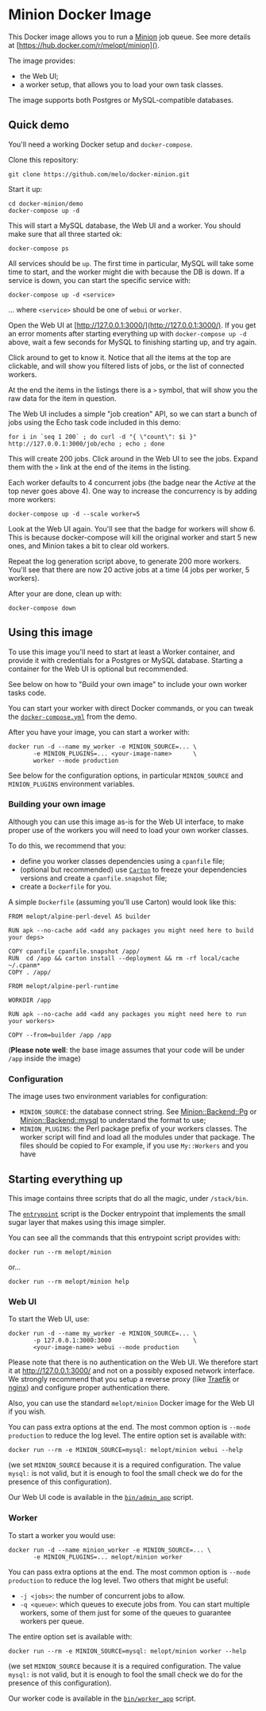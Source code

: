 # Minion Docker Image

This Docker image allows you to run a [Minion](https://metacpan.org/pod/Minion) job queue. See more details at [https://hub.docker.com/r/melopt/minion]().

The image provides:

* the Web UI;
* a worker setup, that allows you to load your own task classes.

The image supports both Postgres or MySQL-compatible databases.


## Quick demo

You'll need a working Docker setup and `docker-compose`.

Clone this repository:

    git clone https://github.com/melo/docker-minion.git

Start it up:

    cd docker-minion/demo
    docker-compose up -d

This will start a MySQL database, the Web UI and a worker. You should make sure that all three started ok:

    docker-compose ps

All services should be `up`. The first time in particular, MySQL will take some time to start, and the worker might die with because the DB is down. If a service is down, you can start the specific service with:

    docker-compose up -d <service>

... where `<service>` should be one of `webui` or `worker`.

Open the Web UI at [http://127.0.0.1:3000/](http://127.0.0.1:3000/). If you get an error moments after starting everything up with `docker-compose up -d` above, wait a few seconds for MySQL to finishing starting up, and try again.

Click around to get to know it. Notice that all the items at the top are clickable, and will show you filtered lists of jobs, or the list of connected workers.

At the end the items in the listings there is a `>` symbol, that will show you the raw data for the item in question.

The Web UI includes a simple "job creation" API, so we can start a bunch of jobs using the Echo task code included in this demo:

    for i in `seq 1 200` ; do curl -d "{ \"count\": $i }" http://127.0.0.1:3000/job/echo ; echo ; done

This will create 200 jobs. Click around in the Web UI to see the jobs. Expand them with the `>` link at the end of the items in the listing.

Each worker defaults to 4 concurrent jobs (the badge near the _Active_ at the top never goes above 4). One way to increase the concurrency is by adding more workers:

    docker-compose up -d --scale worker=5

Look at the Web UI again. You'll see that the badge for workers will show 6. This is because docker-compose will kill the original worker and start 5 new ones, and Minion takes a bit to clear old workers.

Repeat the log generation script above, to generate 200 more workers. You'll see that there are now 20 active jobs at a time (4 jobs per worker, 5 workers).

After your are done, clean up with:

    docker-compose down


## Using this image

To use this image you'll need to start at least a Worker container, and provide it with credentials for a Postgres or MySQL database. Starting a container for the Web UI is optional but recommended.

See below on how to "Build your own image" to include your own worker tasks code.

You can start your worker with direct Docker commands, or you can tweak the [`docker-compose.yml`](https://github.com/melo/docker-minion/blob/master/demo/docker-compose.yml) from the demo.

After you have your image, you can start a worker with:

    docker run -d --name my_worker -e MINION_SOURCE=... \
           -e MINION_PLUGINS=... <your-image-name>      \
           worker --mode production

See below for the configuration options, in particular `MINION_SOURCE` and `MINION_PLUGINS` environment variables.



### Building your own image

Although you can use this image as-is for the Web UI interface, to make proper use of the workers you will need to load your own worker classes.

To do this, we recommend that you:

* define you worker classes dependencies using a `cpanfile` file;
* (optional but recommended) use [`Carton`](https://metacpan.org/pod/Carton) to freeze your dependencies versions and create a `cpanfile.snapshot` file;
* create a `Dockerfile` for you.

A simple `Dockerfile` (assuming you'll use Carton) would look like this:

```
FROM melopt/alpine-perl-devel AS builder

RUN apk --no-cache add <add any packages you might need here to build your deps>

COPY cpanfile cpanfile.snapshot /app/
RUN  cd /app && carton install --deployment && rm -rf local/cache ~/.cpanm*
COPY . /app/

FROM melopt/alpine-perl-runtime

WORKDIR /app

RUN apk --no-cache add <add any packages you might need here to run your workers>

COPY --from=builder /app /app
```

(**Please note well**: the base image assumes that your code will be under `/app` inside the image)


### Configuration

The image uses two environment variables for configuration:

* `MINION_SOURCE`: the database connect string. See [Minion::Backend::Pg](https://metacpan.org/pod/Minion::Backend::Pg) or  [Minion::Backend::mysql](https://metacpan.org/pod/Minion::Backend::mysql) to understand the format to use;
* `MINION_PLUGINS`: the Perl package prefix of your workers classes. The worker script will find and load all the modules under that package. The files should be copied to For example, if you use `My::Workers` and you have 


## Starting everything up

This image contains three scripts that do all the magic, under `/stack/bin`.

The [`entrypoint`](https://github.com/melo/docker-minion/blob/master/bin/entrypoint) script is the Docker entrypoint that implements the small sugar layer that makes using this image simpler.

You can see all the commands that this entrypoint script provides with:

    docker run --rm melopt/minion

or...

    docker run --rm melopt/minion help

### Web UI

To start the Web UI, use:

    docker run -d --name my_worker -e MINION_SOURCE=... \
           -p 127.0.0.1:3000:3000                       \
           <your-image-name> webui --mode production

Please note that there is no authentication on the Web UI. We therefore start it at http://127.0.0.1:3000/ and not on a possibly exposed network interface. We strongly recommend that you setup a reverse proxy (like [Traefik](https://traefik.io "Traefik - The Cloud Native Edge Router") or [nginx](https://www.nginx.org/ "NGINX | High Performance Load Balancer, Web Server, &amp; Reverse Proxy")) and configure proper authentication there.

Also, you can use the standard `melopt/minion` Docker image for the Web UI if you wish.

You can pass extra options at the end. The most common option is `--mode production` to reduce the log level. The entire option set is available with:

    docker run --rm -e MINION_SOURCE=mysql: melopt/minion webui --help

(we set `MINION_SOURCE` because it is a required configuration. The value `mysql:` is not valid, but it is enough to fool the small check we do for the presence of this configuration).

Our Web UI code is available in the [`bin/admin_app`](https://github.com/melo/docker-minion/blob/master/bin/admin_app) script.

### Worker

To start a worker you would use:

    docker run -d --name minion_worker -e MINION_SOURCE=... \
           -e MINION_PLUGINS=... melopt/minion worker

You can pass extra options at the end. The most common option is `--mode production` to reduce the log level. Two others that might be useful:

* `-j <jobs>`: the number of concurrent jobs to allow.
* `-q <queue>`: which queues to execute jobs from. You can start multiple workers, some of them just for some of the queues to guarantee workers per queue.

The entire option set is available with:

    docker run --rm -e MINION_SOURCE=mysql: melopt/minion worker --help

(we set `MINION_SOURCE` because it is a required configuration. The value `mysql:` is not valid, but it is enough to fool the small check we do for the presence of this configuration).

Our worker code is available in the [`bin/worker_app`](https://github.com/melo/docker-minion/blob/master/bin/worker_app) script.
